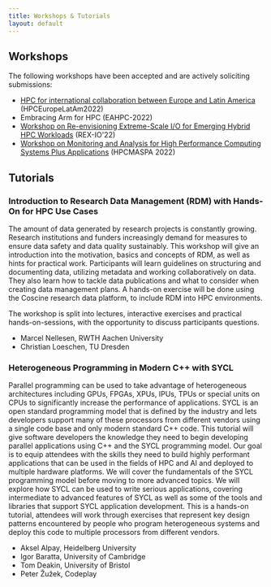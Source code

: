 ```yaml
---
title: Workshops & Tutorials
layout: default
---
```



## Workshops

The following workshops have been accepted and are actively soliciting submissions:

* [HPC for international collaboration between Europe and Latin America](https://kabre.cenat.ac.cr/hpceuropelatam2022/) (HPCEuropeLatAm2022)
* Embracing Arm for HPC (EAHPC-2022)
* [Workshop on Re-envisioning Extreme-Scale I/O for Emerging Hybrid HPC Workloads](https://sites.google.com/view/rexio) (REX-IO'22)
* [Workshop on Monitoring and Analysis for High Performance Computing Systems Plus Applications](https://sites.google.com/view/hpcmaspa2022) (HPCMASPA 2022)

## Tutorials

### Introduction to Research Data Management (RDM) with Hands-On for HPC Use Cases

The amount of data generated by research projects is constantly growing. Research institutions and funders increasingly demand for measures to ensure data safety and data quality sustainably.
This workshop will give an introduction into the motivation, basics and concepts of RDM, as well as hints for practical work. Participants will learn guidelines on structuring and documenting data, utilizing metadata and working collaboratively on data. They also learn how to tackle data publications and what to consider when creating data management plans.  A hands-on exercise will be done using the Coscine research data platform, to include RDM into HPC environments.

The workshop is split into lectures, interactive exercises and practical hands-on-sessions, with the opportunity to discuss
participants questions.

* Marcel Nellesen, RWTH Aachen University
* Christian Loeschen, TU Dresden

### Heterogeneous Programming in Modern C++ with SYCL

Parallel programming can be used to take advantage of heterogeneous architectures including GPUs, FPGAs, XPUs, IPUs, TPUs or special units on CPUs to significantly increase the performance of applications. SYCL is an open standard programming model that is defined by the industry and lets developers support many of these processors from different vendors using a single code base and only modern standard C++ code. This tutorial will give software developers the knowledge they need to begin developing parallel applications using C++ and the SYCL programming model. Our goal is to equip attendees with the skills they need to build highly performant applications that can be used in the fields of HPC and AI and deployed to multiple hardware platforms. We will cover the fundamentals of the SYCL programming model before moving to more advanced topics. We will explore how SYCL can be used to write serious applications, covering intermediate to advanced features of SYCL as well as some of the tools and libraries that support SYCL application development. This is a hands-on tutorial, attendees will work through exercises that represent key design patterns encountered by people who program heterogeneous systems and deploy this code to multiple processors from different vendors.

* Aksel Alpay, Heidelberg University
* Igor Baratta, University of Cambridge
* Tom Deakin, University of Bristol
* Peter Žužek, Codeplay